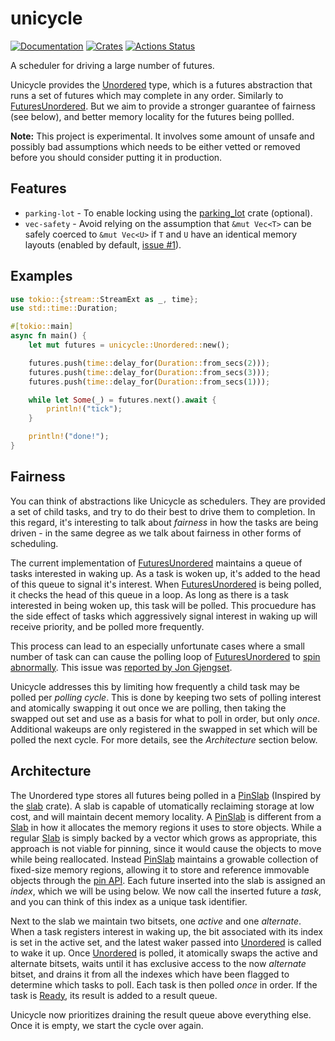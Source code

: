 # unicycle

[![Documentation](https://docs.rs/unicycle/badge.svg)](https://docs.rs/unicycle)
[![Crates](https://img.shields.io/crates/v/unicycle.svg)](https://crates.io/crates/unicycle)
[![Actions Status](https://github.com/udoprog/unicycle/workflows/Rust/badge.svg)](https://github.com/udoprog/unicycle/actions)

A scheduler for driving a large number of futures.

Unicycle provides the [Unordered] type, which is a futures abstraction that
runs a set of futures which may complete in any order.
Similarly to [FuturesUnordered].
But we aim to provide a stronger guarantee of fairness (see below), and
better memory locality for the futures being pollled.

**Note:** This project is experimental. It involves some amount of unsafe and
possibly bad assumptions which needs to be either vetted or removed before you
should consider putting it in production.

## Features

* `parking-lot` - To enable locking using the [parking_lot] crate (optional).
* `vec-safety` - Avoid relying on the assumption that `&mut Vec<T>` can be
  safely coerced to `&mut Vec<U>` if `T` and `U` have an identical memory
  layouts (enabled by default, [issue #1]).

[issue #1]: https://github.com/udoprog/unicycle/issues/1
[parking_lot]: https://crates.io/crates/parking_lot

## Examples

```rust
use tokio::{stream::StreamExt as _, time};
use std::time::Duration;

#[tokio::main]
async fn main() {
    let mut futures = unicycle::Unordered::new();

    futures.push(time::delay_for(Duration::from_secs(2)));
    futures.push(time::delay_for(Duration::from_secs(3)));
    futures.push(time::delay_for(Duration::from_secs(1)));

    while let Some(_) = futures.next().await {
        println!("tick");
    }

    println!("done!");
}
```

## Fairness

You can think of abstractions like Unicycle as schedulers. They are provided a
set of child tasks, and try to do their best to drive them to completion. In
this regard, it's interesting to talk about _fairness_ in how the tasks are
being driven - in the same degree as we talk about fairness in other forms of
scheduling.

The current implementation of [FuturesUnordered] maintains a queue of tasks
interested in waking up. As a task is woken up, it's added to the head of this
queue to signal it's interest. When [FuturesUnordered] is being polled, it
checks the head of this queue in a loop. As long as there is a task interested
in being woken up, this task will be polled. This procuedure has the side effect
of tasks which aggressively signal interest in waking up will receive priority,
and be polled more frequently.

This process can lead to an especially unfortunate cases where a small number of
task can can cause the polling loop of [FuturesUnordered] to
[spin abnormally]. This issue was [reported by Jon Gjengset].

Unicycle addresses this by limiting how frequently a child task may be polled
per _polling cycle_. This is done by keeping two sets of polling interest and
atomically swapping it out once we are polling, then taking the swapped out set
and use as a basis for what to poll in order, but only _once_. Additional
wakeups are only registered in the swapped in set which will be polled the next
cycle. For more details, see the _Architecture_ section below.

[spin abnormally]: https://github.com/udoprog/unicycle/blob/master/tests/spinning_futures_unordered.rs
[reported by Jon Gjengset]: https://github.com/rust-lang/futures-rs/issues/2047

## Architecture

The Unordered type stores all futures being polled in a [PinSlab] (Inspired by
the [slab] crate).
A slab is capable of utomatically reclaiming storage at low cost, and will
maintain decent memory locality.
A [PinSlab] is different from a [Slab] in how it allocates the memory regions it
uses to store objects.
While a regular [Slab] is simply backed by a vector which grows as appropriate,
this approach is not viable for pinning, since it would cause the objects to
move while being reallocated.
Instead [PinSlab] maintains a growable collection of fixed-size memory regions,
allowing it to store and reference immovable objects through the [pin API].
Each future inserted into the slab is assigned an _index_, which we will be
using below.
We now call the inserted future a _task_, and you can think of this index as a
unique task identifier.

[slab]: https://github.com/carllerche/slab
[pin API]: https://doc.rust-lang.org/std/pin/index.html

Next to the slab we maintain two bitsets, one _active_ and one _alternate_.
When a task registers interest in waking up, the bit associated with its index
is set in the active set, and the latest waker passed into [Unordered] is
called to wake it up.
Once [Unordered] is polled, it atomically swaps the active and alternate
bitsets, waits until it has exclusive access to the now _alternate_ bitset, and
drains it from all the indexes which have been flagged to determine which tasks
to poll.
Each task is then polled _once_ in order.
If the task is [Ready], its result is added to a result queue.

[Ready]: https://doc.rust-lang.org/std/task/enum.Poll.html

Unicycle now prioritizes draining the result queue above everything else. Once
it is empty, we start the cycle over again.

[PinSlab]: https://docs.rs/unicycle/latest/unicycle/struct.PinSlab.html
[Slab]: https://docs.rs/slab/latest/slab/struct.Slab.html
[Unordered]: https://docs.rs/unicycle/latest/unicycle/struct.Unordered.html
[FuturesUnordered]: https://docs.rs/futures/latest/futures/stream/struct.FuturesUnordered.html